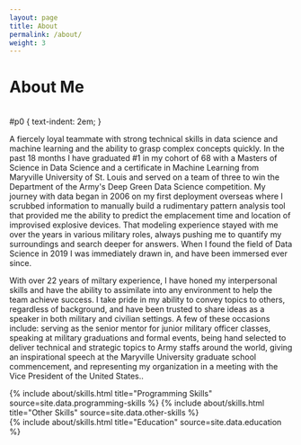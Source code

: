 ```yaml
---
layout: page
title: About
permalink: /about/
weight: 3
---
```


# **About Me**

<br>
#p0 { text-indent: 2em; }
<p id="p0">A fiercely loyal teammate with strong technical skills in data science and machine learning and the ability to grasp complex concepts quickly.  In the past 18 months I have graduated #1 in my cohort of 68 with a Masters of Science in Data Science and a certificate in Machine Learning from Maryville University of St. Louis and served on a team of three to win the Department of the Army's Deep Green Data Science competition.  My journey with data began in 2006 on my first deployment overseas where I scrubbed information to manually build a rudimentary pattern analysis tool that provided me the ability to predict the emplacement time and location of improvised explosive devices.  That modeling experience stayed with me over the years in various military roles, always pushing me to quantify my surroundings and search deeper for answers.  When I found the field of Data Science in 2019 I was immediately drawn in, and have been immersed ever since.  
</p>
<p id="p0">With over 22 years of miltary experience, I have honed my interpersonal skills and have the ability to assimilate into any environment to help the team achieve success.  I take pride in my ability to convey topics to others, regardless of background, and have been trusted to share ideas as a speaker in both military and civilian settings.  A few of these occasions include:  serving as the senior mentor for junior military officer classes, speaking at military graduations and formal events, being hand selected to deliver technical and strategic topics to Army staffs around the world, giving an inspirational speech at the Maryville University graduate school commencement, and representing my organization in a meeting with the Vice President of the United States..

<div class="row">
{% include about/skills.html title="Programming Skills" source=site.data.programming-skills %}
{% include about/skills.html title="Other Skills" source=site.data.other-skills %}
</div>

<div class="row">
{% include about/skills.html title="Education" source=site.data.education %}
</div>
